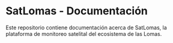 # SatLomas - Documentación

Este repositorio contiene documentación acerca de SatLomas, la plataforma de
monitoreo satelital del ecosistema de las Lomas.
